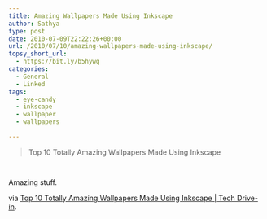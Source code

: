 ```yaml
---
title: Amazing Wallpapers Made Using Inkscape
author: Sathya
type: post
date: 2010-07-09T22:22:26+00:00
url: /2010/07/10/amazing-wallpapers-made-using-inkscape/
topsy_short_url:
  - https://bit.ly/b5hywq
categories:
  - General
  - Linked
tags:
  - eye-candy
  - inkscape
  - wallpaper
  - wallpapers

---
```

> Top 10 Totally Amazing Wallpapers Made Using Inkscape

<p style="text-align: center;">
  <a href="https://www.techdrivein.com/2010/07/top-10-totally-amazing-wallpapers-made.html#more"><img src='https://sathyasays.com/wp-content/uploads/2010/07/Snooker_by_Maddrum.png' alt='' /></a>
</p>

<p style="text-align: center;">
  <a href="https://www.techdrivein.com/2010/07/top-10-totally-amazing-wallpapers-made.html#more"><img src='https://sathyasays.com/wp-content/uploads/2010/07/Ferrari_360_Spyder_by_Simarilius.png' alt='' /></a>
</p>

Amazing stuff.

via [Top 10 Totally Amazing Wallpapers Made Using Inkscape | Tech Drive-in][1].

 [1]: https://www.techdrivein.com/2010/07/top-10-totally-amazing-wallpapers-made.html#more